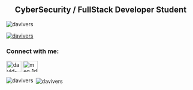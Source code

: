 <h2 align="center">CyberSecurity / FullStack Developer Student</h2>

<p align="left"> <img src="https://komarev.com/ghpvc/?username=davivers&label=Profile%20views&color=0e75b6&style=flat" alt="davivers" /> </p>

<p align="left"> <a href="https://github.com/ryo-ma/github-profile-trophy"><img src="https://github-profile-trophy.vercel.app/?username=davivers" alt="davivers" /></a> </p>

<h3 align="left">Connect with me:</h3>
<p align="left">
<a href="https://linkedin.com/in/david-a-42a652212" target="blank"><img align="center" src="https://raw.githubusercontent.com/rahuldkjain/github-profile-readme-generator/master/src/images/icons/Social/linked-in-alt.svg" alt="david-a-42a652212" height="30" width="40" /></a>
<a href="https://instagram.com/meg_1d0" target="blank"><img align="center" src="https://raw.githubusercontent.com/rahuldkjain/github-profile-readme-generator/master/src/images/icons/Social/instagram.svg" alt="meg_1d0" height="30" width="40" /></a>
</p>

<p><img align="left" src="https://github-readme-stats.vercel.app/api/top-langs?username=davivers&show_icons=true&locale=en&layout=compact" alt="davivers" /></p>

<p>&nbsp;<img align="center" src="https://github-readme-stats.vercel.app/api?username=davivers&show_icons=true&locale=en" alt="davivers" /></p>


